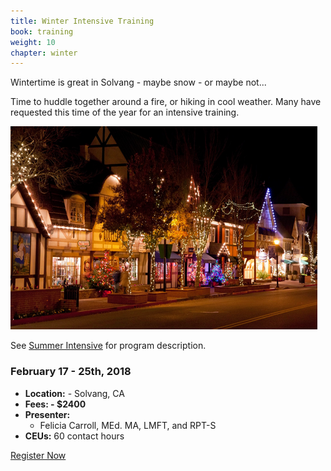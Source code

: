 ```yaml
---
title: Winter Intensive Training
book: training
weight: 10
chapter: winter
---
```

<div class="row">
    <div class="col col-sm-6">
        <div class="panel panel-secondary">
          <div class="panel-body">
            <p>Wintertime is great in Solvang - maybe snow - or maybe not...</p>
            <p>Time to huddle together around a fire, or hiking in cool weather. Many have requested this time of the year for an intensive training.</p>
            <p><img src="/assets/img/solvangwinter.png" class="img-responsive img-thumbnail" /></p>
            <p>See <a href="#summer">Summer Intensive</a> for program description.</p>
          </div>
        </div>
    </div>
    <div class="col col-sm-6">
        <div class="panel panel-default">
            <div class="panel panel-heading">
                <h3 class="panel-title header-title">February 17 - 25th, 2018</h3>
            </div>
            <div class="panel-body">
                <ul class="list-group">
                    <li class="list-group-item"><strong>Location:</strong> - Solvang, CA</li>
                    <li class="list-group-item"><strong>Fees: - $2400</strong></li>
                    <li class="list-group-item"><strong>Presenter:</strong>
                      <ul>
                        <li>Felicia Carroll, MEd. MA, LMFT, and RPT-S</li>
                      </ul>
                    </li>
                    <li class="list-group-item"><strong>CEUs:</strong> 60 contact hours</li>
                </ul>
            </div>
            <div class="panel-footer">
                <a href="/register" class="btn btn-danger btn-block">Register Now</a>
            </div>
        </div>
    </div>
</div>

